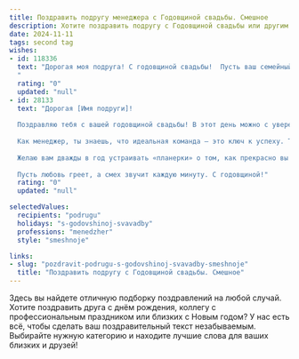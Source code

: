 ```yaml
---
title: Поздравить подругу менеджера с Годовщиной свадьбы. Смешное
description: Хотите поздравить подругу с Годовщиной свадьбы или другим праздником? Наш ИИ создаст незабываемое поздравление, а вы обязательно выделитесь среди других.  
date: 2024-11-11
tags: second tag
wishes:
- id: 118336
  text: "Дорогая моя подруга! С годовщиной свадьбы!  Пусть ваш семейный бюджет будет таким же полным, как ваш рабочий график (шутка, конечно, хотя,  я знаю, ты и там успеваешь все!), а конфликты решаются так же быстро и эффективно, как ты закрываешь сделки.  Желаю вам ещё больше счастья,  меньше споров и горы подарочков!  Пусть ваша любовь  процветает, как твой карьерный рост!
  "
  rating: "0"
  updated: "null"
- id: 28133
  text: "Дорогая [Имя подруги]!
  
  Поздравляю тебя с вашей годовщиной свадьбы! В этот день можно с уверенностью сказать, что вы поразили всех своей удивительной способностью находить компромиссы — от выбора фильмов до того, кто будет мыть посуду!
  
  Как менеджер, ты знаешь, что идеальная команда — это ключ к успеху. Так что продолжай управлять своим «проектом» с таким же умом, с каким ты ведешь свои дела на работе! Если что-то пойдет не так, просто вспомни, что «анализ рисков» в семейной жизни — это план «Б»: «Бери шоколад и расслабься».
  
  Желаю вам дважды в год устраивать «планерки» о том, как прекрасно вы друг друга любите, и чтобы ваша любовь всегда была в «плюсе»!
  
  Пусть любовь греет, а смех звучит каждую минуту. С годовщиной!"
  rating: "0"
  updated: "null"

selectedValues:
  recipients: "podrugu"
  holidays: "s-godovshinoj-svavadby"
  professions: "menedzher"
  style: "smeshnoje"

links:
- slug: "pozdravit-podrugu-s-godovshinoj-svavadby-smeshnoje"
  title: "Поздравить подругу с Годовщиной свадьбы. Смешное"
---
```


Здесь вы найдете отличную подборку поздравлений на любой случай.
Хотите поздравить друга с днём рождения, коллегу с профессиональным праздником или близких с Новым годом? У нас есть всё, чтобы сделать ваш поздравительный текст незабываемым. Выбирайте нужную категорию и находите лучшие слова для ваших близких и друзей!
